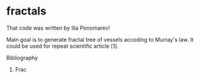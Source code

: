 # fractals
That code was written by Ilia Ponomarev!

Main goal is to generate fractal tree of vessels accoding to Murray's law.
It could be used for repeat scientific article [1].


Bibliography
1. Frac
